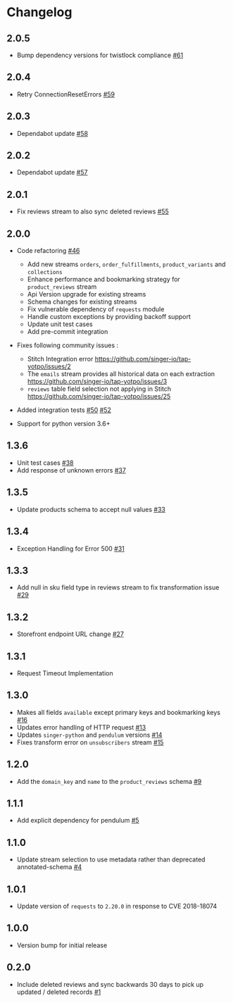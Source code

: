 # Changelog

## 2.0.5
  * Bump dependency versions for twistlock compliance [#61](https://github.com/singer-io/tap-yotpo/pull/61)

## 2.0.4
  * Retry ConnectionResetErrors [#59](https://github.com/singer-io/tap-yotpo/pull/59)

## 2.0.3
  * Dependabot update [#58](https://github.com/singer-io/tap-yotpo/pull/58)

## 2.0.2
  * Dependabot update [#57](https://github.com/singer-io/tap-yotpo/pull/57)

## 2.0.1
  * Fix reviews stream to also sync deleted reviews  [#55](https://github.com/singer-io/tap-yotpo/pull/55)

## 2.0.0
  * Code refactoring [#46](https://github.com/singer-io/tap-yotpo/pull/46)
    * Add new streams `orders`, `order_fulfillments`, `product_variants` and `collections`
    * Enhance performance and bookmarking strategy for `product_reviews` stream
    * Api Version upgrade for existing streams
    * Schema changes for existing streams
    * Fix vulnerable dependency of `requests` module
    * Handle custom exceptions by providing backoff support  
    * Update unit test cases
    * Add pre-commit integration

  * Fixes following community issues :
    * Stitch Integration error https://github.com/singer-io/tap-yotpo/issues/2
    * The `emails` stream provides all historical data on each extraction https://github.com/singer-io/tap-yotpo/issues/3
    * `reviews` table field selection not applying in Stitch https://github.com/singer-io/tap-yotpo/issues/25

  * Added integration tests [#50](https://github.com/singer-io/tap-yotpo/pull/50) [#52](https://github.com/singer-io/tap-yotpo/pull/52)
  * Support for python version 3.6+

## 1.3.6
  * Unit test cases  [#38](https://github.com/singer-io/tap-yotpo/pull/38)
  * Add response of unknown errors  [#37](https://github.com/singer-io/tap-yotpo/pull/37)
## 1.3.5
  * Update products schema to accept null values [#33](https://github.com/singer-io/tap-yotpo/pull/33)
## 1.3.4
  * Exception Handling for Error 500 [#31](https://github.com/singer-io/tap-yotpo/pull/31)

## 1.3.3
  * Add null in sku field type in reviews stream to fix transformation issue [#29](https://github.com/singer-io/tap-yotpo/pull/29)

## 1.3.2
  * Storefront endpoint URL change [#27](https://github.com/singer-io/tap-yotpo/pull/27)
## 1.3.1
  * Request Timeout Implementation
## 1.3.0
  * Makes all fields `available` except primary keys and bookmarking keys [#16](https://github.com/singer-io/tap-yotpo/pull/16)
  * Updates error handling of HTTP request [#13](https://github.com/singer-io/tap-yotpo/pull/13)
  * Updates `singer-python` and `pendulum` versions [#14](https://github.com/singer-io/tap-yotpo/pull/14)
  * Fixes transform error on `unsubscribers` stream [#15](https://github.com/singer-io/tap-yotpo/pull/15)

## 1.2.0
  * Add the `domain_key` and `name` to the `product_reviews` schema [#9](https://github.com/singer-io/tap-yotpo/pull/9)

## 1.1.1
  * Add explicit dependency for pendulum [#5](https://github.com/singer-io/tap-yotpo/pull/5)

## 1.1.0
  * Update stream selection to use metadata rather than deprecated annotated-schema [#4](https://github.com/singer-io/tap-yotpo/pull/4)

## 1.0.1
  * Update version of `requests` to `2.20.0` in response to CVE 2018-18074

## 1.0.0
  * Version bump for initial release

## 0.2.0
  * Include deleted reviews and sync backwards 30 days to pick up updated / deleted records [#1](https://github.com/singer-io/tap-yotpo/pull/1)

